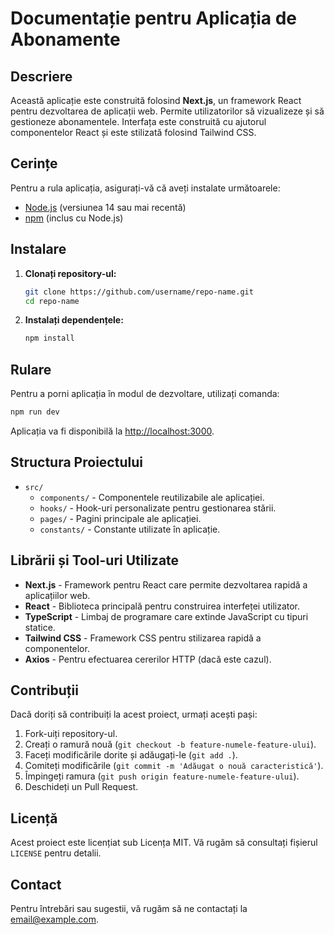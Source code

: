 # Documentație pentru Aplicația de Abonamente

## Descriere
Această aplicație este construită folosind **Next.js**, un framework React pentru dezvoltarea de aplicații web. Permite utilizatorilor să vizualizeze și să gestioneze abonamentele. Interfața este construită cu ajutorul componentelor React și este stilizată folosind Tailwind CSS.

## Cerințe
Pentru a rula aplicația, asigurați-vă că aveți instalate următoarele:

- [Node.js](https://nodejs.org/) (versiunea 14 sau mai recentă)
- [npm](https://www.npmjs.com/) (inclus cu Node.js)

## Instalare

1. **Clonați repository-ul:**
   ```bash
   git clone https://github.com/username/repo-name.git
   cd repo-name
   ```

2. **Instalați dependențele:**
   ```bash
   npm install
   ```

## Rulare

Pentru a porni aplicația în modul de dezvoltare, utilizați comanda:

```bash
npm run dev
```

Aplicația va fi disponibilă la [http://localhost:3000](http://localhost:3000).

## Structura Proiectului

- `src/`
  - `components/` - Componentele reutilizabile ale aplicației.
  - `hooks/` - Hook-uri personalizate pentru gestionarea stării.
  - `pages/` - Pagini principale ale aplicației.
  - `constants/` - Constante utilizate în aplicație.

## Librării și Tool-uri Utilizate

- **Next.js** - Framework pentru React care permite dezvoltarea rapidă a aplicațiilor web.
- **React** - Biblioteca principală pentru construirea interfeței utilizator.
- **TypeScript** - Limbaj de programare care extinde JavaScript cu tipuri statice.
- **Tailwind CSS** - Framework CSS pentru stilizarea rapidă a componentelor.
- **Axios** - Pentru efectuarea cererilor HTTP (dacă este cazul).

## Contribuții

Dacă doriți să contribuiți la acest proiect, urmați acești pași:

1. Fork-uiți repository-ul.
2. Creați o ramură nouă (`git checkout -b feature-numele-feature-ului`).
3. Faceți modificările dorite și adăugați-le (`git add .`).
4. Comiteți modificările (`git commit -m 'Adăugat o nouă caracteristică'`).
5. Împingeți ramura (`git push origin feature-numele-feature-ului`).
6. Deschideți un Pull Request.

## Licență

Acest proiect este licențiat sub Licența MIT. Vă rugăm să consultați fișierul `LICENSE` pentru detalii.

## Contact

Pentru întrebări sau sugestii, vă rugăm să ne contactați la [email@example.com](mailtofilip:leonard71@yahoo.com).
